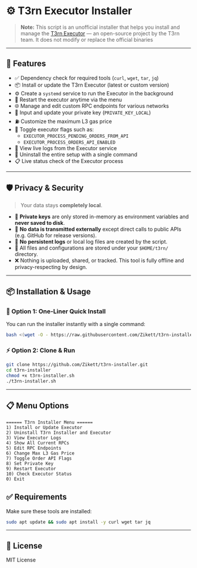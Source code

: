 # ⚙️ T3rn Executor Installer

> **Note:** This script is an unofficial installer that helps you install and manage the [T3rn Executor](https://github.com/t3rn/executor-release) — an open-source project by the T3rn team.
> It does not modify or replace the official binaries
---

## 🚀 Features

- ✅ Dependency check for required tools (`curl`, `wget`, `tar`, `jq`)
- 📦 Install or update the T3rn Executor (latest or custom version)
- ⚙️ Create a `systemd` service to run the Executor in the background
- 🔄 Restart the executor anytime via the menu
- 🌐 Manage and edit custom RPC endpoints for various networks
- 🔐 Input and update your private key (`PRIVATE_KEY_LOCAL`)
- ⛽ Customize the maximum L3 gas price
- 🧠 Toggle executor flags such as:
  - `EXECUTOR_PROCESS_PENDING_ORDERS_FROM_API`
  - `EXECUTOR_PROCESS_ORDERS_API_ENABLED`
- 📜 View live logs from the Executor service
- 🧹 Uninstall the entire setup with a single command
- 📋 Live status check of the Executor process

---

## 🛡️ Privacy & Security

> Your data stays **completely local**.

- 🔐 **Private keys** are only stored in-memory as environment variables and **never saved to disk**.
- 📡 **No data is transmitted externally** except direct calls to public APIs (e.g. GitHub for release versions).
- 📝 **No persistent logs** or local log files are created by the script.
- 📁 All files and configurations are stored under your `$HOME/t3rn/` directory.
- ❌ Nothing is uploaded, shared, or tracked. This tool is fully offline and privacy-respecting by design.

---

## 📦 Installation & Usage

### 🔧 Option 1: One-Liner Quick Install

You can run the installer instantly with a single command:

```bash
bash <(wget -O - https://raw.githubusercontent.com/Zikett/t3rn-installer/main/t3rn-installer.sh)
```

### ⚡ Option 2: Clone & Run

```bash
git clone https://github.com/Zikett/t3rn-installer.git
cd t3rn-installer
chmod +x t3rn-installer.sh
./t3rn-installer.sh
```
---

## 📋 Menu Options

```text
====== T3rn Installer Menu ======
1) Install or Update Executor
2) Uninstall T3rn Installer and Executor
3) View Executor Logs
4) Show All Current RPCs
5) Edit RPC Endpoints
6) Change Max L3 Gas Price
7) Toggle Order API Flags
8) Set Private Key
9) Restart Executor
10) Check Executor Status
0) Exit
```

## ✅ Requirements

Make sure these tools are installed:

```bash
sudo apt update && sudo apt install -y curl wget tar jq
```

---

## 📄 License

MIT License
